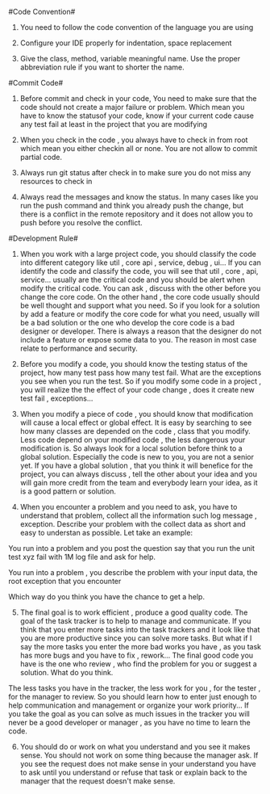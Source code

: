 #Code Convention#

1. You need to follow the code convention of the language you are using

2. Configure  your IDE properly for indentation, space replacement

3. Give the class, method, variable meaningful name. Use the proper abbreviation rule if you want to shorter the name.

#Commit Code#

1. Before commit and check in your code,  You need to make sure that the code should not create a major failure or problem. Which mean you have to know the statusof your code, know if your current code cause any test fail at least in the project that you are modifying

2. When you check in the code ,  you always have to check in from root which mean you either checkin all or none.  You are not allow to commit partial code.

3. Always run git status after check in to make sure you do not miss any resources to check in

4. Always read the messages and know the status. In many cases like you run the push command and think you already push the change, but there is a conflict in the remote repository and it does not allow you to push before you resolve the conflict.


#Development Rule#

1. When you work with a large project code, you should classify the code into different category like util , core api , service, debug , ui... If  you can identify the code and classify the code, you will see that util , core , api, service... usually are the critical code and you should be alert when modify the critical code. You can ask , discuss with the other before you change the core code. On the other hand , the core code usually should be well thought and support what you need. So if you look for a solution by add a feature or modify the core code for what you need, usually will be a bad solution or the one who develop the core code is a bad designer or developer. There is always a reason that the designer do not include a feature or expose some data to you. The reason in most case relate to performance and security.

2. Before you modify a code,  you should know the testing status of the project, how many test pass how many test fail. What are the exceptions you see when you run the test. So if you modify some code in a project , you will realize the the effect of  your code change , does it create new  test fail , exceptions...

3. When you modify a piece of code , you should know that modification will cause a local effect or global effect. It is easy by searching to see how many classes are depended on the code , class that you modify. Less code depend on your modified code , the less dangerous  your modification is. So always look for a local solution before think to a global solution. Especially the code is new to you,  you are not a senior yet. If you have a global solution , that you think it will benefice for the project, you can always discuss , tell the other about your idea and you will gain more credit from the team and everybody learn your idea, as it is a good pattern or solution.

4. When you encounter a problem and you need to ask, you have to understand that problem, collect all the information such log message , exception. Describe your problem with the collect data as short and easy to understan as possible. Let take an example:

You run into a problem and you post the question say that you run the unit test xyz fail with 1M log file and ask for help.

You run into a problem , you describe the problem with your input data, the root exception that you encounter

Which way do you think you have the chance to get a help.

5. The final goal is to work efficient , produce a good quality code. The goal of the task tracker is to help to manage and communicate. If you think that you enter more tasks into the task trackers and it look like that you are more productive since you can solve more tasks. But what if I say the more tasks you enter the more bad works you have , as you task has more bugs and you have to fix , rework... The final good code you have is the one who review , who find the problem for you or suggest a solution. What do you think.

The less tasks you have in the tracker, the less work for you , for the tester , for the manager to review. So you should learn how to enter just enough to help communication and management or organize your work priority... If you take the goal as you can solve as much issues in the tracker you will never be a good developer or manager , as you have no time to learn the code.

6. You should do or work on what you understand and you see it makes sense. You should not work on some thing because the manager ask. If you see the request does not make sense in your understand you have to ask until you understand or refuse that task or explain back to the manager that the request doesn't make sense.
